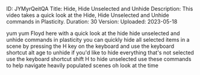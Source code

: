 ID: JYMyrQeitQA
Title: Hide, Hide Unselected and Unhide
Description: This video takes a quick look at the Hide, Hide Unselected and Unhide commands in Plasticity.
Duration: 30
Version: 
Uploaded: 2023-05-18

yum yum Floyd here with a quick look at
the hide hide unselected and unhide
commands in plasticity you can quickly
hide all selected items in a scene by
pressing the H key on the keyboard and
use the keyboard shortcut alt age to
unhide if you'd like to hide everything
that's not selected use the keyboard
shortcut shift H to hide unselected use
these commands to help navigate heavily
populated scenes oh look at the time
